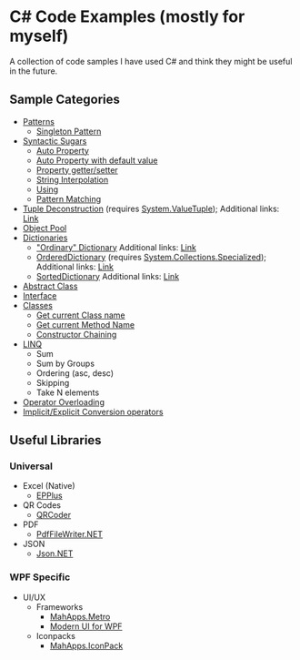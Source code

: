 # C# Code Examples (mostly for myself)

A collection of code samples I have used C# and think they might be useful in the future.

## Sample Categories
* [Patterns](CSharp%20Code%20Samples/CodeSamples/Patterns)
  * [Singleton Pattern](CSharp%20Code%20Samples/CodeSamples/Patterns/SingletonPattern.cs)
* [Syntactic Sugars](CSharp%20Code%20Samples/CodeSamples/SyntacticSugars)
  * [Auto Property](CSharp%20Code%20Samples/CodeSamples/SyntacticSugars/PropertiesSample.cs#L34)
  * [Auto Property with default value](CSharp%20Code%20Samples/CodeSamples/SyntacticSugars/PropertiesSample.cs#L35)
  * [Property getter/setter](CSharp%20Code%20Samples/CodeSamples/SyntacticSugars/PropertiesSample.cs#L11)
  * [String Interpolation](CSharp%20Code%20Samples/CodeSamples/SyntacticSugars/StringInterpolationSample.cs)
  * [Using](CSharp%20Code%20Samples/CodeSamples/SyntacticSugars/UsingSample.cs)
  * [Pattern Matching](CSharp%20Code%20Samples/CodeSamples/SyntacticSugars/PatternMatchingSample.cs)
* [Tuple Deconstruction](CSharp%20Code%20Samples/CodeSamples/TupleDeconstruction) (requires [System.ValueTuple](https://www.nuget.org/packages/System.ValueTuple/)); Additional links: [Link](https://docs.microsoft.com/en-us/dotnet/csharp/deconstruct)
* [Object Pool](CSharp%20Code%20Samples/CodeSamples/UsefulClasses/ObjectPoolSample.cs)
* [Dictionaries](CSharp%20Code%20Samples/CodeSamples/UsefulClasses/Dictionaries.cs)
  * ["Ordinary" Dictionary](CSharp%20Code%20Samples/CodeSamples/UsefulClasses/Dictionaries.cs#L42) Additional links: [Link](https://www.dotnetperls.com/dictionary)
  * [OrderedDictionary](CSharp%20Code%20Samples/CodeSamples/UsefulClasses/Dictionaries.cs#L50) (requires [System.Collections.Specialized](https://www.nuget.org/packages/System.Collections.Specialized/)); Additional links: [Link](https://www.geeksforgeeks.org/c-sharp-ordereddictionary-class/)
  * [SortedDictionary](CSharp%20Code%20Samples/CodeSamples/UsefulClasses/Dictionaries.cs#L65) Additional links: [Link](https://www.dotnetperls.com/sorteddictionary)
* [Abstract Class](CSharp%20Code%20Samples/CodeSamples/SampleExecute.cs)
* [Interface](CSharp%20Code%20Samples/CodeSamples/ISampleExecute.cs)
* [Classes](CSharp%20Code%20Samples/CodeSamples/Classes)
  * [Get current Class name](CSharp%20Code%20Samples/CodeSamples/Classes/ClassAndMethodNamesSample.cs#L9)
  * [Get current Method Name](CSharp%20Code%20Samples/CodeSamples/Classes/ClassAndMethodNamesSample.cs#L10)
  * [Constructor Chaining](CSharp%20Code%20Samples/CodeSamples/Classes/ConstructorChainingSample.cs)
* [LINQ](CSharp%20Code%20Samples/CodeSamples/Useful/LinqSample.cs)
  * Sum
  * Sum by Groups
  * Ordering (asc, desc)
  * Skipping
  * Take N elements
* [Operator Overloading](CSharp%20Code%20Samples/CodeSamples/Alterations/OperatorOverloadingSample.cs)
* [Implicit/Explicit Conversion operators](CSharp%20Code%20Samples/CodeSamples/Alterations/EntityConversionSample.cs)
  
## Useful Libraries

### Universal
* Excel (Native)
  * [EPPlus](https://github.com/JanKallman/EPPlus)
* QR Codes
  * [QRCoder](https://github.com/codebude/QRCoder)
* PDF
  * [PdfFileWriter.NET](https://github.com/jeske/PdfFileWriter.NET)
* JSON
  * [Json.NET](https://www.newtonsoft.com/json)
  
### WPF Specific
* UI/UX
  * Frameworks
    * [MahApps.Metro](https://github.com/MahApps/MahApps.Metro)
	* [Modern UI for WPF](https://github.com/firstfloorsoftware/mui)
  * Iconpacks
    * [MahApps.IconPack](https://github.com/MahApps/MahApps.Metro.IconPacks)
